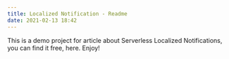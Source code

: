 ```yaml
---
title: Localized Notification - Readme
date: 2021-02-13 18:42
---
```


This is a demo project for article about Serverless Localized Notifications, you can find it free, here. Enjoy!